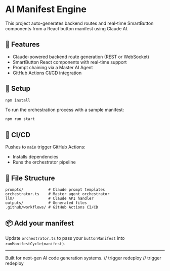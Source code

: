 # AI Manifest Engine

This project auto-generates backend routes and real-time SmartButton components from a React button manifest using Claude AI.

## 🔧 Features

- Claude-powered backend route generation (REST or WebSocket)
- SmartButton React components with real-time support
- Prompt chaining via a Master AI Agent
- GitHub Actions CI/CD integration

## 🚀 Setup

```bash
npm install
```

To run the orchestration process with a sample manifest:

```bash
npm run start
```

## 👷 CI/CD

Pushes to `main` trigger GitHub Actions:
- Installs dependencies
- Runs the orchestrator pipeline

## 📁 File Structure

```
prompts/           # Claude prompt templates
orchestrator.ts    # Master agent orchestrator
llm/               # Claude API handler
outputs/           # Generated files
.github/workflows/ # GitHub Actions CI/CD
```

## 📦 Add your manifest

Update `orchestrator.ts` to pass your `buttonManifest` into `runManifestCycle(manifest)`.

---
Built for next-gen AI code generation systems.
// trigger redeploy
// trigger redeploy
